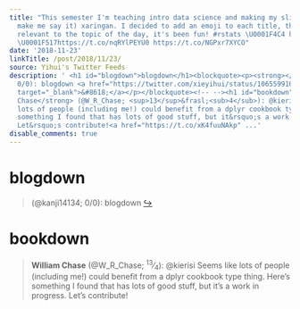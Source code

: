 ```yaml
---
title: "This semester I'm teaching intro data science and making my slides using (don't
  make me say it) xaringan. I decided to add an emoji to each title, that is (loosely)
  relevant to the topic of the day, it's been fun! #rstats \U0001F4C4 https://t.co/UdJyGjCRZ2
  \U0001F517https://t.co/nqRYlPEYU0 https://t.co/NGPxr7XYCO"
date: '2018-11-23'
linkTitle: /post/2018/11/23/
source: Yihui's Twitter Feeds
description: ' <h1 id="blogdown">blogdown</h1><blockquote><p><strong></strong> (@kanji14134;
  0/0): blogdown <a href="https://twitter.com/xieyihui/status/1065599163314782208"
  target="_blank">&#8618;</a></p></blockquote><!-- --><h1 id="bookdown">bookdown</h1><blockquote><p><strong>William
  Chase</strong> (@W_R_Chase; <sup>13</sup>&frasl;<sub>4</sub>): @kierisi Seems like
  lots of people (including me!) could benefit from a dplyr cookbook type thing. Here&rsquo;s
  something I found that has lots of good stuff, but it&rsquo;s a work in progress.
  Let&rsquo;s contribute!<a href="https://t.co/xK4fuuNAkp" ...'
disable_comments: true
---
```

 <h1 id="blogdown">blogdown</h1><blockquote><p><strong></strong> (@kanji14134; 0/0): blogdown <a href="https://twitter.com/xieyihui/status/1065599163314782208" target="_blank">&#8618;</a></p></blockquote><!-- --><h1 id="bookdown">bookdown</h1><blockquote><p><strong>William Chase</strong> (@W_R_Chase; <sup>13</sup>&frasl;<sub>4</sub>): @kierisi Seems like lots of people (including me!) could benefit from a dplyr cookbook type thing. Here&rsquo;s something I found that has lots of good stuff, but it&rsquo;s a work in progress. Let&rsquo;s contribute!<a href="https://t.co/xK4fuuNAkp" ...